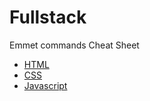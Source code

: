# Fullstack

Emmet commands Cheat Sheet 

- [HTML](html.md)
- [CSS](css.md)
- [Javascript](javascript.md)


